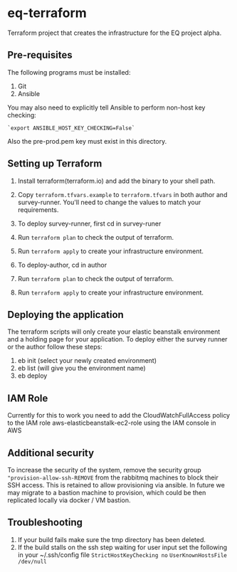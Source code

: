# eq-terraform

Terraform project that creates the infrastructure for the EQ project alpha.

## Pre-requisites

The following programs must be installed:

1. Git
2. Ansible

You may also need to explicitly tell Ansible to perform non-host key checking:

	`export ANSIBLE_HOST_KEY_CHECKING=False`

Also the pre-prod.pem key must exist in this directory.

## Setting up Terraform

1. Install terraform(terraform.io) and add the binary to your shell path.

2. Copy `terraform.tfvars.example` to `terraform.tfvars` in both author and survey-runner. You'll need to change the
values to match your requirements.

3. To deploy survey-runner, first cd in survey-runer

4. Run `terraform plan` to check the output of terraform.

5. Run `terraform apply` to create your infrastructure environment.

6. To deploy-author, cd in author

7. Run `terraform plan` to check the output of terraform.

8. Run `terraform apply` to create your infrastructure environment.

## Deploying the application
The terraform scripts will only create your elastic beanstalk environment and a holding page for your application. To
deploy either the survey runner or the author follow these steps:
1. eb init  (select your newly created environment)
2. eb list (will give you the environment name)
3. eb deploy <your-env-name>

## IAM Role
Currently for this to work you need to add the CloudWatchFullAccess policy to the IAM role aws-elasticbeanstalk-ec2-role
using the IAM console in AWS

## Additional security

To increase the security of the system, remove the security group `"provision-allow-ssh-REMOVE`
from the rabbitmq machines to block their SSH access. This is retained to allow provisioning
via ansible. In future we may migrate to a bastion machine to provision, which could
be then replicated locally via docker / VM bastion.

## Troubleshooting

1. If your build fails make sure the tmp directory has been deleted.
2. If the build stalls on the ssh step waiting for user input set the following in your ~/.ssh/config file
    `StrictHostKeyChecking no`
    `UserKnownHostsFile /dev/null`
